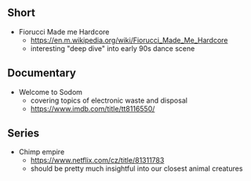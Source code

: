 ## Short
- Fiorucci Made me Hardcore
	- https://en.m.wikipedia.org/wiki/Fiorucci_Made_Me_Hardcore
	- interesting "deep dive" into early 90s dance scene
## Documentary
- Welcome to Sodom
	- covering topics of electronic waste and disposal
	- https://www.imdb.com/title/tt8116550/
## Series
- Chimp empire
	- https://www.netflix.com/cz/title/81311783
	- should be pretty much insightful into our closest animal creatures